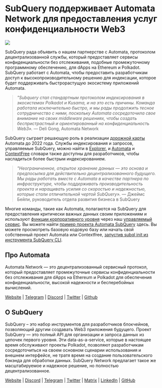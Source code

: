 # SubQuery поддерживает Automata Network для предоставления услуг конфиденциальности Web3

![](https://miro.medium.com/max/1400/0*XWP1ZY08LRe-eupF)

SubQuery рада объявить о нашем партнерстве с Automata, протоколом децентрализованной службы, который предоставляет сервисы конфиденциальности без отслеживания, подобные промежуточному программному обеспечению, для dApps на Ethereum и Polkadot. SubQuery работает с Automata, чтобы предоставить разработчикам доступ к высокопроизводительному решению для индексации, которое будет поддерживать быстрорастущую экосистему приложений Automata.

> _"Subquery стал стандартным протоколом индексирования в экосистемах Polkadot и Kusama, и на это есть причины. Команда работала исключительно быстро, и мы рады продолжить тесное сотрудничество с ними, поскольку Automata сосредоточила свое внимание на своих middleware решениях, чтобы создать беспристрастный и ориентированный на конфиденциальность Web3»._ — Deli Gong, Automata Network

SubQuery сыграет решающую роль в реализации [дорожной карты](https://medium.com/atanetwork/automata-network-2022-in-sight-805871cff6c0) Automata до 2022 года. Службы индексирования и запросов, управляемые SubQuery, можно найти в [Explorer](https://explorer.subquery.network/), и [Automata](https://explorer.subquery.network/subquery/subquery/automata-dictionary) и [ContextFree](https://explorer.subquery.network/subquery/subquery/contextfree-dictionary) словари также доступны для разработчиков, чтобы насладиться более быстрым индексированием.

> _"Неограниченное, открытое хранение данных — это основа и предпосылка для действительно децентрализованного будущего. Мы рады работать вместе с Automata в качестве партнера по инфраструктуре, чтобы поддерживать производительность проекта и наращивать усилия со скоростью и надежностью, которые стали отличительной чертой SubQuery»._ — Джеймс Бейли, руководитель отдела развития бизнеса в SubQuery

Многие команды, такие как Automata, полагаются на SubQuery для предоставления критически важных данных своим приложениям и используют [функции корпоративного уровня](../blogs/20211228-enterprise-hosted.md) через наш [управляемый сервис](https://project.subquery.network/). Вы можете найти [пример проекта Automata SubQuery](https://github.com/subquery/automata-subql-starter) здесь. Вы можете просмотреть базовую кодовую базу или начать свой собственный проект Automata или Contextfree, [запустив subql init из инструмента SubQuery CLI](https://doc.subquery.network/create/introduction/).

## Про Automata

Automata Network — это децентрализованный сервисный протокол, который предоставляет промежуточные сервисы конфиденциальности без отслеживания для dApps на Ethereum и Polkadot для обеспечения конфиденциальности, высокой надежности и бесперебойных вычислений.

[Website](https://ata.network/) | [Telegram](http://xata.to/telegram) | [Discord](http://xata.to/discord) | [Twitter](http://xata.to/twitter) | [Github](http://xata.to/github)

## О SubQuery

SubQuery – это набор инструментов для разработчиков блокчейнов, позволяющий другим создавать Web3 приложения будущего. Проект SubQuery — это полный API для организации и запроса данных из цепочек первого уровня. Эти data-as-a-service, которые в настоящее время обслуживают проекты Polkadot, позволяют разработчикам сосредоточиться на своем основном сценарии использования и внешнем интерфейсе, не тратя время на создание пользовательского бэкэнда для обработки данных. SubQuery Network предлагает такое же масштабируемое и надежное решение, но полностью децентрализованное.

[Website](https://subquery.network/) | [Discord](https://discord.com/invite/78zg8aBSMG) | [Telegram](https://t.me/subquerynetwork) | [Twitter](https://twitter.com/subquerynetwork) | [Matrix](https://matrix.to/#/#subquery:matrix.org) | [LinkedIn](https://www.linkedin.com/company/subquery) | [GitHub](https://github.com/subquery)
